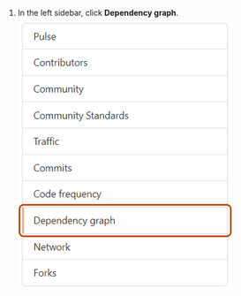 1. In the left sidebar, click **Dependency graph**.
![Screenshot of the "Dependency graph" tab. The tab is highlighted with an orange outline.](/assets/images/help/graphs/graphs-sidebar-dependency-graph.png)
